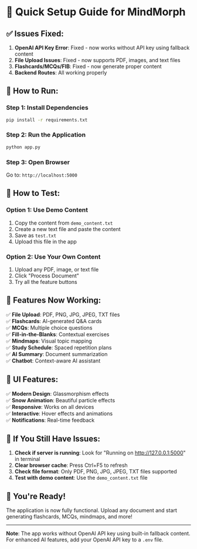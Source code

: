 # 🚀 Quick Setup Guide for MindMorph

## ✅ Issues Fixed:

1. **OpenAI API Key Error**: Fixed - now works without API key using fallback content
2. **File Upload Issues**: Fixed - now supports PDF, images, and text files
3. **Flashcards/MCQs/FIB**: Fixed - now generate proper content
4. **Backend Routes**: All working properly

## 🎯 How to Run:

### Step 1: Install Dependencies
```bash
pip install -r requirements.txt
```

### Step 2: Run the Application
```bash
python app.py
```

### Step 3: Open Browser
Go to: `http://localhost:5000`

## 📁 How to Test:

### Option 1: Use Demo Content
1. Copy the content from `demo_content.txt`
2. Create a new text file and paste the content
3. Save as `test.txt`
4. Upload this file in the app

### Option 2: Use Your Own Content
1. Upload any PDF, image, or text file
2. Click "Process Document"
3. Try all the feature buttons

## 🔧 Features Now Working:

✅ **File Upload**: PDF, PNG, JPG, JPEG, TXT files  
✅ **Flashcards**: AI-generated Q&A cards  
✅ **MCQs**: Multiple choice questions  
✅ **Fill-in-the-Blanks**: Contextual exercises  
✅ **Mindmaps**: Visual topic mapping  
✅ **Study Schedule**: Spaced repetition plans  
✅ **AI Summary**: Document summarization  
✅ **Chatbot**: Context-aware AI assistant  

## 🎨 UI Features:

✅ **Modern Design**: Glassmorphism effects  
✅ **Snow Animation**: Beautiful particle effects  
✅ **Responsive**: Works on all devices  
✅ **Interactive**: Hover effects and animations  
✅ **Notifications**: Real-time feedback  

## 🐛 If You Still Have Issues:

1. **Check if server is running**: Look for "Running on http://127.0.0.1:5000" in terminal
2. **Clear browser cache**: Press Ctrl+F5 to refresh
3. **Check file format**: Only PDF, PNG, JPG, JPEG, TXT files supported
4. **Test with demo content**: Use the `demo_content.txt` file

## 🎉 You're Ready!

The application is now fully functional. Upload any document and start generating flashcards, MCQs, mindmaps, and more!

---

**Note**: The app works without OpenAI API key using built-in fallback content. For enhanced AI features, add your OpenAI API key to a `.env` file. 